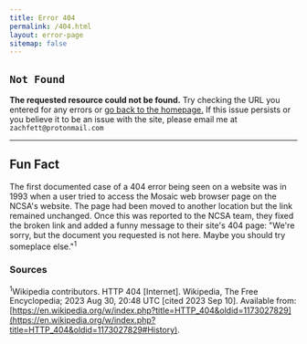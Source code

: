 ```yaml
---
title: Error 404
permalink: /404.html
layout: error-page
sitemap: false
---
```

## `Not Found`
**The requested resource could not be found.** Try checking the URL you entered for any errors or [go back to the homepage.](/) If this issue persists or you believe it to be an issue with the site, please email me at `zachfett@protonmail.com`

***

## Fun Fact
The first documented case of a 404 error being seen on a website was in 1993 when a user tried to access the Mosaic web browser page on the NCSA's website. The page had been moved to another location but the link remained unchanged. Once this was reported to the NCSA team, they fixed the broken link and added a funny message to their site's 404 page: "We're sorry, but the document you requested is not here. Maybe you should try someplace else."<sup>1</sup>

### Sources
<sup>1</sup>Wikipedia contributors. HTTP 404 [Internet]. Wikipedia, The Free Encyclopedia; 2023 Aug 30, 20:48 UTC [cited 2023 Sep 10]. Available from: [https://en.wikipedia.org/w/index.php?title=HTTP_404&oldid=1173027829](https://en.wikipedia.org/w/index.php?title=HTTP_404&oldid=1173027829#History). 